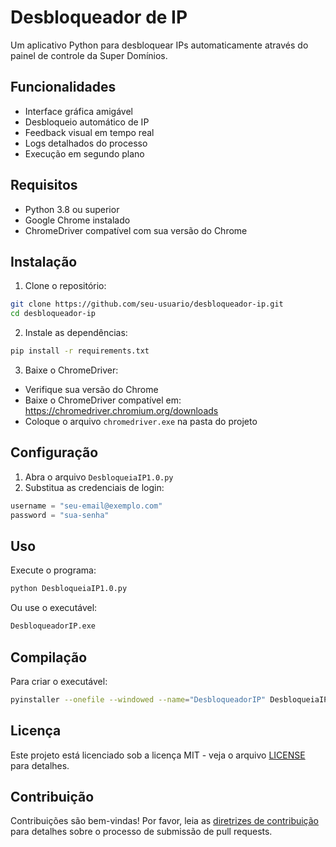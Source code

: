 # Desbloqueador de IP

Um aplicativo Python para desbloquear IPs automaticamente através do painel de controle da Super Domínios.

## Funcionalidades

- Interface gráfica amigável
- Desbloqueio automático de IP
- Feedback visual em tempo real
- Logs detalhados do processo
- Execução em segundo plano

## Requisitos

- Python 3.8 ou superior
- Google Chrome instalado
- ChromeDriver compatível com sua versão do Chrome

## Instalação

1. Clone o repositório:
```bash
git clone https://github.com/seu-usuario/desbloqueador-ip.git
cd desbloqueador-ip
```

2. Instale as dependências:
```bash
pip install -r requirements.txt
```

3. Baixe o ChromeDriver:
- Verifique sua versão do Chrome
- Baixe o ChromeDriver compatível em: https://chromedriver.chromium.org/downloads
- Coloque o arquivo `chromedriver.exe` na pasta do projeto

## Configuração

1. Abra o arquivo `DesbloqueiaIP1.0.py`
2. Substitua as credenciais de login:
```python
username = "seu-email@exemplo.com"
password = "sua-senha"
```

## Uso

Execute o programa:
```bash
python DesbloqueiaIP1.0.py
```

Ou use o executável:
```bash
DesbloqueadorIP.exe
```

## Compilação

Para criar o executável:
```bash
pyinstaller --onefile --windowed --name="DesbloqueadorIP" DesbloqueiaIP1.0.py
```

## Licença

Este projeto está licenciado sob a licença MIT - veja o arquivo [LICENSE](LICENSE) para detalhes.

## Contribuição

Contribuições são bem-vindas! Por favor, leia as [diretrizes de contribuição](CONTRIBUTING.md) para detalhes sobre o processo de submissão de pull requests. 
